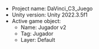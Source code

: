 <!-- UNITY CODE ASSIST INSTRUCTIONS START -->
- Project name: DaVinci_C3_Juego
- Unity version: Unity 2022.3.5f1
- Active game object:
  - Name: Jugador v2
  - Tag: Jugador
  - Layer: Default
<!-- UNITY CODE ASSIST INSTRUCTIONS END -->